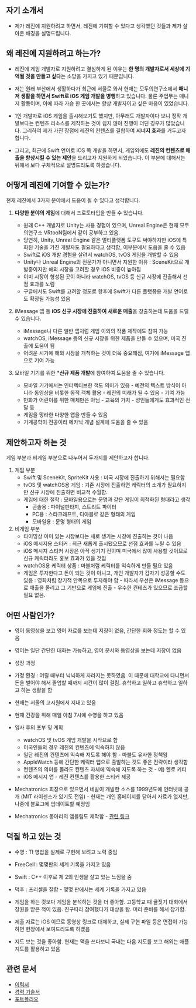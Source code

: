 ## 자기 소개서 

* 제가 레진에 지원하려고 하면서, 레진에 기여할 수 있다고 생각했던 것들과 제가 살아온 배경을 설명드립니다.

## 왜 레진에 지원하려고 하는가?

* 레진에 게임 개발자로 지원하려고 결심하게 된 이유는 **한 명의 개발자로서 세상에 기억될 것을 만들고 싶다**는 소망을 가지고 있기 때문입니다. 
 
* 저는 원래 부산에서 생활하다가 최근에 서울로 와서 현재는 모두의연구소에서 **매니저 생활을 하면서 Swift로 iOS 게임 개발을 병행**하고 있습니다. 물론 주업무는 매니저 활동이며, 이에 따라 가슴 한 곳에서는 항상 개발자이고 싶은 마음이 있었습니다.  

* 1인 개발자로 iOS 게임을 출시해보기도 했지만, 아무래도 개발자이다 보니 정작 개발보다는 컨텐츠 리소스를 제작하는 것이 쉽지 않아 진행이 더딘 경우가 많았습니다. 그리하여 제가 가진 장점에 레진의 컨텐츠를 결합하여 **시너지 효과**를 거두고자 합니다.

* 그리고, 최근에 Swift 언어로 iOS 쪽 개발을 하면서, 게임외에도 **레진의 컨텐츠로 매출을 향상시킬 수 있는 제안**을 드리고자 지원하게 되었습니다. 이 부분에 대해서는 뒤에서 보다 구체적으로 설명드리도록 하겠습니다.

## 어떻게 레진에 기여할 수 있는가?

현재 레진에서 3가지 분야에서 도움이 될 수 있다고 생각합니다.

1. **다양한 분야의 게임**에 대해서 프로토타입을 만들 수 있습니다.
	* 원래 C++ 개발자로 Unity는 사용 경험이 있으며, Unreal Engine은 현재 모두의연구소 VRtooN팀에서 같이 공부하고 있음.
	* 당연히, Unity, Unreal Engine 같은 멀티플랫폼 도구도 써야하지만 iOS에 특화된 기술을 가진 개발자도 필요하다고 생각함, 이부분에서 도움을 줄 수 있음
	* Swift로 iOS 개발 경험을 살려서 watchOS, tvOS 게임을 개발할 수 있음
	* Unity나 Unreal Engine의 전문가가 아니면서 지원한 이유 : SceneKit으로 개발중이지만 해외 시장을 고려할 경우 iOS 비중이 높아짐
	* 이미 시장이 형성된 곳이 아니라 watchOS, tvOS 등 신규 시장에 진출해서 선점 효과를 노림
	* 구글에서도 Swift를 고려할 정도로 향후에 Swift가 다른 플랫폼용 개발 언어로도 확장될 가능성 있음
	
2. iMessage 앱 등 **iOS 신규 시장에 진출하여 새로운 매출**을 창출하는데 도움을 드릴 수 있습니다.
	* iMessage나 다른 일반 앱처럼 게임 이외의 작품 제작에도 참여 가능
	* watchOS, iMessage 등의 신규 시장을 위한 제품을 만들 수 있으며, 미국 진출에 도움이 됨	
	* 어려운 시기에 해외 시장을 개척하는 것이 더욱 중요해짐, 여기에 iMessage 앱으로 기여 가능
	
3. 모바일 기기를 위한 ***신규 제품 개발**에 참여하여 도움을 줄 수 있습니다.
	* 모바일 기기에서는 인터랙티브한 책도 의미가 있음 - 예전의 텍스트 방식이 아니라 동영상을 비롯한 동적 객체 활용 - 레진의 미래가 될 수 있음 - 기여 가능
	* 만화가 어린이를 위한 매체만은 아님 - 교육의 가치 - 성인들에게도 효과적인 전달 등
	* 게임을 망라한 다양한 앱을 만들 수 있음
	* 기계공학이 전공이라 메카닉 개념 설계에 도움을 줄 수 있음

## 제안하고자 하는 것

게임 부분과 비게임 부분으로 나누어서 두가지를 제안하고자 합니다.

1. 게임 부분
	* Swift 및 SceneKit, SpriteKit 사용 : 미국 시장에 진출하기 위해서는 필요함
	* tvOS 및 watchOS용 게임 : 기존 시장에 진출하면 케릭터의 소개가 필요하지만 신규 시장에 진출하면 비교적 수월함. 
	* 게임에 대한 철학 : 모바일용으로는 문명과 같은 게임이 최적화된 형태라고 생각
		* 콘솔용 : 파이널판타지, 스트리트 파이터
		* PC용 : 스타크래프트, 디아블로 같은 형태의 게임
		* 모바일용 : 문명 형태의 게임
2. 비게임 부분
	* 타이밍상 이미 있는 시장보다는 새로 생기는 시장에 진출하는 것이 나음
	* iOS 메시지용 스티커 : 최근 새롭게 출시됐으므로 선점 효과를 누릴 수 있음
	* iOS 메시지 스티커 시장은 아직 생기기 전이며 미국에서 많이 사용할 것이므로 신규 케릭터라도 홍보 효과가 있을 것임
	* watchOS용 케릭터 상품 : 마블처럼 케릭터를 익숙하게 만들 필요 있음
	* 게임은 투자한다고 돈이 되는 것이 아니고, 개인 개발자가 갑자기 성공할 수도 있음 : 영화처럼 장기적 안목으로 투자해야 함 - 따라서 우선은 iMessage 등으로 매출을 올리고 그 기반으로 게임에 진출 - 우수한 컨테츠가 있으므로 조급할 필요 없음.


## 어떤 사람인가?

* 영어 동영상을 보고 영어 자료를 보는데 지장이 없음, 간단한 회화 정도는 할 수 있음
* 영어는 일단 간단한 대화는 가능하고, 영어 문서와 동영상을 보는데 지장이 없음

* 성장 과정
* 가정 환경 : 어릴 때부터 넉넉하게 자라지는 못하였음. 이 때문에 대학교에 다니면서 돈을 벌어야 해서 졸업할 때까지 시간이 많이 걸림. 휴학하고 일하고 휴학하고 일하고 하는 생활을 함
* 현재는 서울의 고시원에서 지내고 있음

* 현재 건강을 위해 매일 아침 7시에 수영을 하고 있음


* 입사 후의 포부 및 계획
	* watchOS 및 tvOS 게임 개발을 시작으로 함
	* 미국인들의 경우 레진의 컨텐츠에 익숙하지 않음
	* 일단 레진의 컨텐츠에 익숙해 지도록 해야 함 - 마블도 유사한 정책임
	* AppleWatch 등에 간단한 케릭터 앱으로 출발하는 것도 좋은 전략이라 생각함
	* 컨텐츠의 의미를 몰라도 컨텐츠 자체에 익숙해 지도록 하는 것 - 예) 헬로 키티 
	* iOS 메시지 앱 - 레진 컨텐츠를 활용한 스티커 제공
	
* Mechatronics 회장으로 있으면서 네발이 개발한 소스를 1999년도에 인터넷에 공개 (MIT 라이센스가 있기도 전임) - 현재는 개인 홈페이지를 닫아서 자료가 없지만, 나중에 블로그에 업데이트할 예정임
* Mechatronics 동아리의 앰블럼도 제작함 - [관련 링크](http://mecha.namoweb.net/xe/CI)

## 덕질 하고 있는 것

* 수영 : TI 영법을 실제로 구현해 보려고 노력 중임
* FreeCell : 몇몇판의 세계 기록을 가지고 있음
* Swift : C++ 이후로 제 2의 인생을 살고 있는 느낌을 줌
* 덕후 : 프리셀을 잘함 - 몇몇 판에서는 세계 기록을 가지고 있음

* 게임을 하는 것보다 게임을 분석하는 것을 더 좋아함. 고등학교 때 글짓기 대회에서 장원을 받은 적이 있음. 친구따라 참여했다가 대상을 탐. 미리 준비를 해서 참가함.

* 제출 자료는 iOS 이므로 동영상 링크로 대체하고, 실제 구현 파일 등은 면접이 가능하면 현장에서 보여드리도록 하겠음

* 지도 보는 것을 좋아함. 현재는 맥을 쓰다보니 국내는 다음 지도를 보고 해외는 애플 지도를 활용하고 있음

## 관련 문서

* [이력서](2016-07-12-Resume.md)
* [경력 기술서](2016-07-21-Employment-Highlight.md)
* [포트폴리오](2016-07-21-Portfolio.md)
